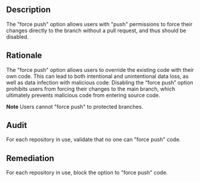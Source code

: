 ## Description

The "force push" option allows users with "push" permissions to force their changes directly to the branch without a pull request, and thus should be disabled.

## Rationale

The "force push" option allows users to override the existing code with their own code. This can lead to both intentional and unintentional data loss, as well as data infection with malicious code. Disabling the “force push” option prohibits users from forcing their changes to the main branch, which ultimately prevents malicious code from entering source code.

**Note** Users cannot "force push" to protected branches.

## Audit

For each repository in use, validate that no one can "force push" code.

## Remediation

For each repository in use, block the option to "force push" code.
